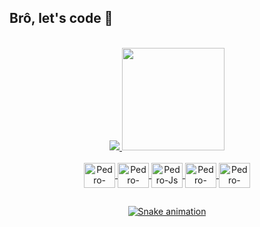 ## Brô, let's code 🚀

<div align="center">
  <a href="https://www.linkedin.com/in/pedro-santos-3a27921a3/" title="">
  <img align="center" src="https://icongr.am/devicon/linkedin-original-wordmark.svg?size=100&color=0000ff" alt=""></a>
  <a href="https://www.behance.net/pedroaugusto6" title="">
  <img align="center" src="https://icongr.am/devicon/behance-plain-wordmark.svg?size=100&color=ffffff" alt=""></a>
</div>

<div align="center">
  <a href="https://github.com/P728">
  <img src="https://github-readme-stats.vercel.app/api/top-langs/?username=P728&langs_count=2&show_icons=true&theme=dracula&locale=pt-br&"/>
  <img height="164em" src="https://github-readme-stats.vercel.app/api?username=P728&show_icons=true&theme=dracula&locale=pt-br&include_all_commits=true&count_private=true"/>
</div>
  
<div style="display: inline_block" align="center"><br>
  <img align="center" alt="Pedro-C++" height="40" width="50" src="https://cdn.jsdelivr.net/gh/devicons/devicon/icons/cplusplus/cplusplus-plain.svg">
  <img align="center" alt="Pedro-Java" height="40" width="50" src="https://cdn.jsdelivr.net/gh/devicons/devicon/icons/java/java-plain.svg">
  <img align="center" alt="Pedro-Js" height="40" width="50" src="https://cdn.jsdelivr.net/gh/devicons/devicon/icons/javascript/javascript-plain.svg">
  <img align="center" alt="Pedro-HTML" height="40" width="50" src="https://cdn.jsdelivr.net/gh/devicons/devicon/icons/html5/html5-plain.svg">
  <img align="center" alt="Pedro-CSS" height="40" width="50" src="https://cdn.jsdelivr.net/gh/devicons/devicon/icons/css3/css3-plain.svg">
</div>
  
  ##
  
<div align="center"> 
  
  ![Snake animation](https://github.com/P728/P728/blob/output/github-contribution-grid-snake.svg)
  
</div>
